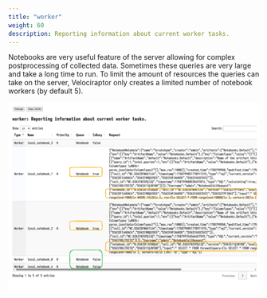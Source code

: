 ```yaml
---
title: "worker"
weight: 60
description: Reporting information about current worker tasks.
---
```


Notebooks are very useful feature of the server allowing for complex
postprocessing of collected data. Sometimes these queries are very
large and take a long time to run. To limit the amount of resources
the queries can take on the server, Velociraptor only creates a
limited number of notebook workers (by default 5).

![Inspecting the notebook workers](notebook_workers.svg)


